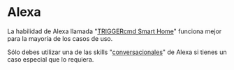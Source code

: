 # Alexa

La habilidad de Alexa llamada "[TRIGGERcmd Smart Home](./es/SmartHomeAlexa.md)" funciona mejor para la mayoría de los casos de uso.

Sólo debes utilizar una de las skills "[conversacionales](./es/ConversationalAlexa.md)" de Alexa si tienes un caso especial que lo requiera.